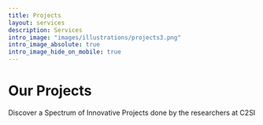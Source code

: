 ```yaml
---
title: Projects
layout: services
description: Services
intro_image: "images/illustrations/projects3.png"
intro_image_absolute: true
intro_image_hide_on_mobile: true
---
```


# Our Projects

Discover a Spectrum of Innovative Projects done by the researchers at C2SI